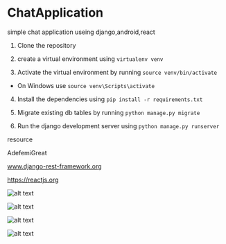 # ChatApplication
simple chat application useing django,android,react

1. Clone the repository

2. create a virtual environment using `virtualenv venv`

3. Activate the virtual environment by running `source venv/bin/activate`

- On Windows use `source venv\Scripts\activate`

4. Install the dependencies using `pip install -r requirements.txt`

5. Migrate existing db tables by running `python manage.py migrate`

6. Run the django development server using `python manage.py runserver`

resource 

AdefemiGreat

www.django-rest-framework.org

https://reactjs.org

![alt text](https://alisamadzadeh.ir/chatapi/Screenshot_2021-05-04%20Chat%20API.png)

![alt text](https://alisamadzadeh.ir/chatapi/Screenshot_2021-05-04%20Add%20favorite%20Django%20site%20admin.png)

![alt text](https://alisamadzadeh.ir/chatapi/Screenshot_2021-05-04%20Add%20jwt%20Django%20site%20admin.png)

![alt text](https://alisamadzadeh.ir/chatapi/Screenshot_2021-05-04%20alisamadzadeh%20Change%20custom%20user%20Django%20site%20admin.png)

